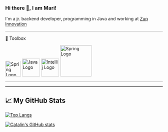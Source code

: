 ### Hi there 👋, I am Mari!

<!--
**M4r1-D3v/M4r1-D3v** is a ✨ _special_ ✨ repository because its `README.md` (this file) appears on your GitHub profile.

Here are some ideas to get you started:

- 🔭 I’m currently working on ...
- 🌱 I’m currently learning ...
- 👯 I’m looking to collaborate on ...
- 🤔 I’m looking for help with ...
- 💬 Ask me about ...
- 📫 How to reach me: ...
- 😄 Pronouns: ...
- ⚡ Fun fact: ...
-->

I'm a jr. backend developer, programming in Java and working at [Zup Innovation](https://www.zup.com.br/)   

---

🧰 Toolbox

<img src="https://cdn.worldvectorlogo.com/logos/spring-3.svg" alt="Spring Logo" width="50" height="50"/> <img src="https://cdn.worldvectorlogo.com/logos/java.svg" alt="Java Logo" width="57" height="57"/> <img src="https://cdn.worldvectorlogo.com/logos/intellij-idea-1.svg" alt="Intellij Logo" width="57" height="57"/> <img src="https://cdn.worldvectorlogo.com/logos/apache-maven-1.svg" alt="Spring Logo" width="100" height="100"/> 

---
---

## &#x1f4c8; My GitHub Stats

[![Top Langs](https://github-readme-stats.vercel.app/api/top-langs/?username=M4r1-D3v&theme=cobalt)](https://github.com/anuraghazra/github-readme-stats)

[![Catalin's GitHub stats](https://github-readme-stats.vercel.app/api?username=M4r1-D3v&theme=cobalt)](https://github.com/anuraghazra/github-readme-stats)

